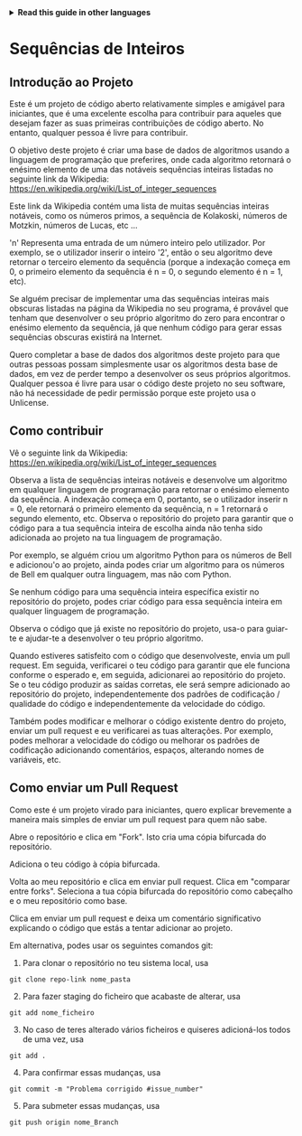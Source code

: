 <!-- Do not translate this -->
<details>
<summary>
<strong> Read this guide in other languages </strong>
</summary>
    <ul>
        <li><a href="https://github.com/Twiggecode/Integer-Sequences/blob/main/README.md"> English </a></li>
        <li><a href="https://github.com/Twiggecode/Integer-Sequences/blob/main/README%20Translations/README_KR.md"> Korean </a></li>
        <li><a href="https://github.com/Twiggecode/Integer-Sequences/blob/main/README%20Translations/README_ES.md"> Spanish </a></li>
        <li><a href="https://github.com/Twiggecode/Integer-Sequences/blob/main/README%20Translations/README_RO.md"> Romanian </a></li>
        <li><a href="https://github.com/Twiggecode/Integer-Sequences/blob/main/README%20Translations/README_PT.md"> Portuguese </a></li>
        <li><a href="https://github.com/Twiggecode/Integer-Sequences/blob/main/README%20Translations/README_ID.md"> Indonesian </a></li>
        <li><a href="https://github.com/Twiggecode/Integer-Sequences/blob/main/README%20Translations/README_RU.md"> Russian </a></li>
    
</details>
<!-- Do not translate this -->

# Sequências de Inteiros

## Introdução ao Projeto

Este é um projeto de código aberto relativamente simples e amigável para iniciantes, que é uma excelente escolha para contribuir para aqueles que desejam fazer as suas primeiras contribuições de código aberto. No entanto, qualquer pessoa é livre para contribuir.

O objetivo deste projeto é criar uma base de dados de algoritmos usando a linguagem de programação que preferires, onde cada algoritmo retornará o enésimo elemento de uma das notáveis ​​sequências inteiras listadas no seguinte link da Wikipedia: https://en.wikipedia.org/wiki/List_of_integer_sequences

Este link da Wikipedia contém uma lista de muitas sequências inteiras notáveis, como os números primos, a sequência de Kolakoski, números de Motzkin, números de Lucas, etc ...

'n' Representa uma entrada de um número inteiro pelo utilizador. Por exemplo, se o utilizador inserir o inteiro '2', então o seu algoritmo deve retornar o terceiro elemento da sequência (porque a indexação começa em 0, o primeiro elemento da sequência é n = 0, o segundo elemento é n = 1, etc).

Se alguém precisar de implementar uma das sequências inteiras mais obscuras listadas na página da Wikipedia no seu programa, é provável que tenham que desenvolver o seu próprio algoritmo do zero para encontrar o enésimo elemento da sequência, já que nenhum código para gerar essas sequências obscuras existirá na Internet.

Quero completar a base de dados dos algoritmos deste projeto para que outras pessoas possam simplesmente usar os algoritmos desta base de dados, em vez de perder tempo a desenvolver os seus próprios algoritmos. Qualquer pessoa é livre para usar o código deste projeto no seu software, não há necessidade de pedir permissão porque este projeto usa o Unlicense.

## Como contribuir

Vê o seguinte link da Wikipedia: https://en.wikipedia.org/wiki/List_of_integer_sequences

Observa a lista de sequências inteiras notáveis ​​e desenvolve um algoritmo em qualquer linguagem de programação para retornar o enésimo elemento da sequência. A indexação começa em 0, portanto, se o utilizador inserir n = 0, ele retornará o primeiro elemento da sequência, n = 1 retornará o segundo elemento, etc. Observa o repositório do projeto para garantir que o código para a tua sequência inteira de escolha ainda não tenha sido adicionada ao projeto na tua linguagem de programação.

Por exemplo, se alguém criou um algoritmo Python para os números de Bell e adicionou'o ao projeto, ainda podes criar um algoritmo para os números de Bell em qualquer outra linguagem, mas não com Python.

Se nenhum código para uma sequência inteira específica existir no repositório do projeto, podes criar código para essa sequência inteira em qualquer linguagem de programação.

Observa o código que já existe no repositório do projeto, usa-o para guiar-te e ajudar-te a desenvolver o teu próprio algoritmo.

Quando estiveres satisfeito com o código que desenvolveste, envia um pull request. Em seguida, verificarei o teu código para garantir que ele funciona conforme o esperado e, em seguida, adicionarei ao repositório do projeto. Se o teu código produzir as saídas corretas, ele será sempre adicionado ao repositório do projeto, independentemente dos padrões de codificação / qualidade do código e independentemente da velocidade do código.

Também podes modificar e melhorar o código existente dentro do projeto, enviar um pull request e eu verificarei as tuas alterações. Por exemplo, podes melhorar a velocidade do código ou melhorar os padrões de codificação adicionando comentários, espaços, alterando nomes de variáveis, etc.

## Como enviar um Pull Request

Como este é um projeto virado para iniciantes, quero explicar brevemente a maneira mais simples de enviar um pull request para quem não sabe.

Abre o repositório e clica em "Fork". Isto cria uma cópia bifurcada do repositório.

Adiciona o teu código à cópia bifurcada.

Volta ao meu repositório e clica em enviar pull request. Clica em "comparar entre forks". Seleciona a tua cópia bifurcada do repositório como cabeçalho e o meu repositório como base.

Clica em enviar um pull request e deixa um comentário significativo explicando o código que estás a tentar adicionar ao projeto.

Em alternativa, podes usar os seguintes comandos git:

1. Para clonar o repositório no teu sistema local, usa

```git clone repo-link nome_pasta```

2. Para fazer staging do ficheiro que acabaste de alterar, usa

```git add nome_ficheiro```

3. No caso de teres alterado vários ficheiros e quiseres adicioná-los todos de uma vez, usa

```git add .```

4. Para confirmar essas mudanças, usa

```git commit -m "Problema corrigido #issue_number"```

5. Para submeter essas mudanças, usa

```git push origin nome_Branch```
